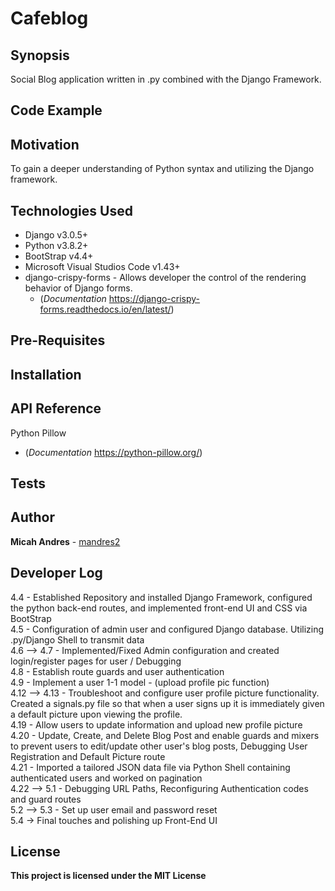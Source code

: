 # Cafeblog

## Synopsis

Social Blog application written in .py combined with the Django Framework.

## Code Example


## Motivation

To gain a deeper understanding of Python syntax and utilizing the Django framework.


## Technologies Used
* Django v3.0.5+
* Python v3.8.2+
* BootStrap v4.4+
* Microsoft Visual Studios Code v1.43+
* django-crispy-forms - Allows developer the control of the rendering behavior of Django forms.
  * (*Documentation* https://django-crispy-forms.readthedocs.io/en/latest/)

## Pre-Requisites


## Installation



## API Reference
Python Pillow
   * (*Documentation* https://python-pillow.org/)

## Tests


## Author

**Micah Andres** - [mandres2](https://github.com/mandres2)

## Developer Log

4.4 - Established Repository and installed Django Framework, configured the python back-end routes, and implemented front-end UI and CSS via BootStrap
<br>
4.5 - Configuration of admin user and configured Django database. Utilizing .py/Django Shell to transmit data
<br>
4.6 --> 4.7 - Implemented/Fixed Admin configuration and created login/register pages for user / Debugging
<br>
4.8 - Establish route guards and user authentication
<br>
4.9 - Implement a user 1-1 model - (upload profile pic function)
<br>
4.12 --> 4.13 - Troubleshoot and configure user profile picture functionality. Created a signals.py file so that when a user signs up it is immediately given a default picture upon viewing the profile.
<br>
4.19 - Allow users to update information and upload new profile picture
<br>
4.20 - Update, Create, and Delete Blog Post and enable guards and mixers to prevent users to edit/update other user's blog posts, Debugging User Registration and Default Picture route
<br>
4.21 - Imported a tailored JSON data file via Python Shell containing authenticated users and worked on pagination
<br>
4.22 --> 5.1 - Debugging URL Paths, Reconfiguring Authentication codes and guard routes
<br>
5.2 --> 5.3 - Set up user email and password reset
<br>
5.4 -> Final touches and polishing up Front-End UI

## License

**This project is licensed under the MIT License**
